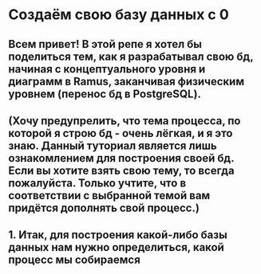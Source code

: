 # Создаём свою базу данных с 0
## Всем привет! В этой репе я хотел бы поделиться тем, как я разрабатывал свою бд, начиная с концептуального уровня и диаграмм в Ramus, заканчивая физическим уровнем (перенос бд в PostgreSQL).
(Хочу предупрелить, что тема процесса, по которой я строю бд - очень лёгкая, и я это знаю. Данный туториал является лишь ознакомлением для построения своей бд. Если вы хотите взять свою тему, то всегда пожалуйста. Только учтите, что в соответствии с выбранной темой вам придётся дополнять свой процесс.)
------------------------------------------------------
## 1. Итак, для построения какой-либо базы данных нам нужно определиться, какой процесс мы собираемся  
